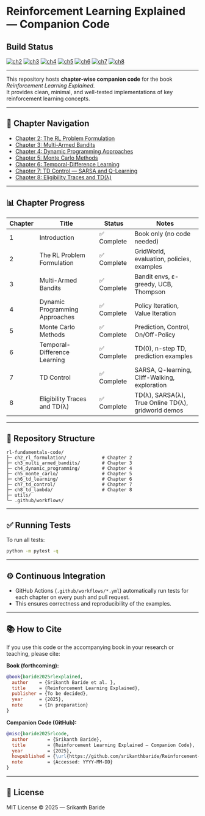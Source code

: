 ﻿# Reinforcement Learning Explained — Companion Code

## Build Status
[![ch2](https://github.com/srikanthbaride/Reinforcement-Learning-Explained-Code/actions/workflows/ch2.yml/badge.svg)](https://github.com/srikanthbaride/Reinforcement-Learning-Explained-Code/actions/workflows/ch2.yml)
[![ch3](https://github.com/srikanthbaride/Reinforcement-Learning-Explained-Code/actions/workflows/ch3.yml/badge.svg)](https://github.com/srikanthbaride/Reinforcement-Learning-Explained-Code/actions/workflows/ch3.yml)
[![ch4](https://github.com/srikanthbaride/Reinforcement-Learning-Explained-Code/actions/workflows/ch4.yml/badge.svg)](https://github.com/srikanthbaride/Reinforcement-Learning-Explained-Code/actions/workflows/ch4.yml)
[![ch5](https://github.com/srikanthbaride/Reinforcement-Learning-Explained-Code/actions/workflows/ch5.yml/badge.svg)](https://github.com/srikanthbaride/Reinforcement-Learning-Explained-Code/actions/workflows/ch5.yml)
[![ch6](https://github.com/srikanthbaride/Reinforcement-Learning-Explained-Code/actions/workflows/ch6.yml/badge.svg)](https://github.com/srikanthbaride/Reinforcement-Learning-Explained-Code/actions/workflows/ch6.yml)
[![ch7](https://github.com/srikanthbaride/Reinforcement-Learning-Explained-Code/actions/workflows/ch7.yml/badge.svg)](https://github.com/srikanthbaride/Reinforcement-Learning-Explained-Code/actions/workflows/ch7.yml)
[![ch8](https://github.com/srikanthbaride/Reinforcement-Learning-Explained-Code/actions/workflows/ch8.yml/badge.svg)](https://github.com/srikanthbaride/Reinforcement-Learning-Explained-Code/actions/workflows/ch8.yml)

---

This repository hosts **chapter-wise companion code** for the book *Reinforcement Learning Explained*.  
It provides clean, minimal, and well-tested implementations of key reinforcement learning concepts.

---

## 📑 Chapter Navigation
- [Chapter 2: The RL Problem Formulation](./ch2_rl_formulation)
- [Chapter 3: Multi-Armed Bandits](./ch3_multi_armed_bandits)
- [Chapter 4: Dynamic Programming Approaches](./ch4_dynamic_programming)
- [Chapter 5: Monte Carlo Methods](./ch5_monte_carlo)
- [Chapter 6: Temporal-Difference Learning](./ch6_td_learning)
- [Chapter 7: TD Control — SARSA and Q-Learning](./ch7_td_control)
- [Chapter 8: Eligibility Traces and TD(λ)](./ch8_td_lambda)

---

## 📊 Chapter Progress

| Chapter | Title                          | Status        | Notes                                               |
|---------|--------------------------------|---------------|-----------------------------------------------------|
| 1       | Introduction                   | ✅ Complete    | Book only (no code needed)                          |
| 2       | The RL Problem Formulation     | ✅ Complete    | GridWorld, evaluation, policies, examples           |
| 3       | Multi-Armed Bandits            | ✅ Complete    | Bandit envs, ε-greedy, UCB, Thompson                |
| 4       | Dynamic Programming Approaches | ✅ Complete    | Policy Iteration, Value Iteration                   |
| 5       | Monte Carlo Methods            | ✅ Complete    | Prediction, Control, On/Off-Policy                  |
| 6       | Temporal-Difference Learning   | ✅ Complete    | TD(0), n-step TD, prediction examples               |
| 7       | TD Control                     | ✅ Complete    | SARSA, Q-learning, Cliff-Walking, exploration       |
| 8       | Eligibility Traces and TD(λ)   | ✅ Complete    | TD(λ), SARSA(λ), True Online TD(λ), gridworld demos |

---

## 📂 Repository Structure

```
rl-fundamentals-code/
├─ ch2_rl_formulation/             # Chapter 2
├─ ch3_multi_armed_bandits/        # Chapter 3
├─ ch4_dynamic_programming/        # Chapter 4
├─ ch5_monte_carlo/                # Chapter 5
├─ ch6_td_learning/                # Chapter 6
├─ ch7_td_control/                 # Chapter 7
├─ ch8_td_lambda/                  # Chapter 8
├─ utils/
└─ .github/workflows/
```

---

## ✅ Running Tests

To run all tests:

```bash
python -m pytest -q
```

---

## ⚙️ Continuous Integration

- GitHub Actions (`.github/workflows/*.yml`) automatically run tests for each chapter on every push and pull request.
- This ensures correctness and reproducibility of the examples.

---

## 📚 How to Cite

If you use this code or the accompanying book in your research or teaching, please cite:

**Book (forthcoming):**
```bibtex
@book{baride2025rlexplained,
  author    = {Srikanth Baride et al. },
  title     = {Reinforcement Learning Explained},
  publisher = {To be decided},
  year      = {2025},
  note      = {In preparation}
}
```

**Companion Code (GitHub):**
```bibtex
@misc{baride2025rlcode,
  author       = {Srikanth Baride},
  title        = {Reinforcement Learning Explained — Companion Code},
  year         = {2025},
  howpublished = {\url{https://github.com/srikanthbaride/Reinforcement-Learning-Explained-Code}},
  note         = {Accessed: YYYY-MM-DD}
}
```

---

## 📖 License

MIT License © 2025 — Srikanth Baride
